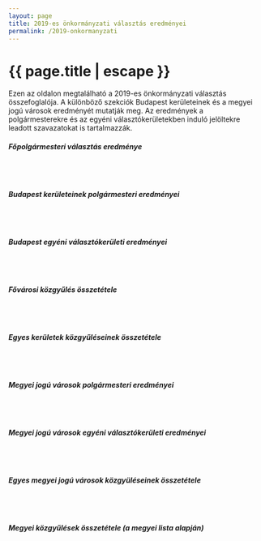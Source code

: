 ```yaml
---
layout: page
title: 2019-es önkormányzati választás eredményei
permalink: /2019-onkormanyzati
---
```


<h1 class="page-title">{{ page.title | escape }}</h1>

<div class="section">
   <div class="row">
          <div class="col s12">

<p>Ezen az oldalon megtalálható a 2019-es önkormányzati választás összefoglalója. A különböző szekciók Budapest kerületeinek és a megyei jogú városok eredményét mutatják meg. Az eredmények a polgármesterekre és az egyéni választókerületekben induló jelöltekre leadott szavazatokat is tartalmazzák.</p>
		  
		  
<h5 id="BP">Főpolgármesteri választás eredménye</h5>

<br/>
<br/>


<h5 id="BP_ker">Budapest kerületeinek polgármesteri eredményei</h5>

<br/>
<br/>


<h5 id="BP_egyeni">Budapest egyéni választókerületi eredményei</h5>

<br/>
<br/>

<h5 id="BP_kozgyules">Fővárosi közgyűlés összetétele</h5>

<br/>
<br/>

<h5 id="BP_kerulet_kozgyules">Egyes kerületek közgyűléseinek összetétele</h5>

<br/>
<br/>

<h5 id="MJ_ker">Megyei jogú városok polgármesteri eredményei</h5>

<br/>
<br/>

<h5 id="MJ_ker">Megyei jogú városok egyéni választókerületi eredményei</h5>

<br/>
<br/>

<h5 id="MJ_kozgyules">Egyes megyei jogú városok közgyüléseinek összetétele</h5>

<br/>
<br/>

<h5 id="megyei_lista">Megyei közgyűlések összetétele (a megyei lista alapján)</h5>

<br/>
<br/>


